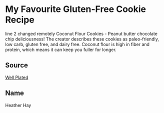 # My Favourite Gluten-Free Cookie Recipe
line 2 changed remotely
Coconut Flour Cookies - Peanut butter chocolate chip deliciousness! 
The creator describes these cookies as paleo-friendly, low carb, gluten free, and dairy free. Coconut flour is high in fiber and protein, which means it can keep you fuller for longer.

## Source
[Well Plated](https://www.wellplated.com/coconut-flour-cookies/)

## Name
Heather Hay
